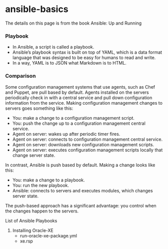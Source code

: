 # ansible-basics

The details on this page is from the book Ansible: Up and Running 

### Playbook
- In Ansible, a script is called a playbook.
- Ansible’s playbook syntax is built on top of YAML, which is a data format language that was designed to be easy for humans to read and write.
- In a way, YAML is to JSON what Markdown is to HTML.

### Comparison
Some configuration management systems that use agents, such as Chef and Puppet, are pull based by default. Agents installed on the servers periodically check in with a central service and pull down configuration information from the service. Making configuration management changes to servers goes something like this:

- You: make a change to a configuration management script.
- You: push the change up to a configuration management central service.
- Agent on server: wakes up after periodic timer fires.
- Agent on server: connects to configuration management central service.
- Agent on server: downloads new configuration management scripts.
- Agent on server: executes configuration management scripts locally that change server state.

In contrast, Ansible is push based by default. Making a change looks like this:

- You: make a change to a playbook.
- You: run the new playbook.
- Ansible: connects to servers and executes modules, which changes server state.

The push-based approach has a significant advantage: you control when the changes happen to the servers.

List of Ansible Playbooks

1. Installing Oracle-XE 
    - run-oracle-xe-package.yml
    - xe.rsp
